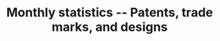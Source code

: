 ---
layout: default
cost: None
description: These statistics include monthly data for designs, patents, trade marks.
documentation: The attached documents describe the data
doi: ' '
last_edit: Mon, 19 Jun 2023 16:41:17 GMT
location: https://www.gov.uk/government/collections/patents-trade-marks-and-designs-monthly-statistics
maintained_by: UK Intellectual Property Office, https://www.gov.uk/government/organisations/intellectual-property-office
open_access: 'TRUE'
record_creation_timestamp: 09/02/2021, 10:13:39
shortname: uk_ipo_monthly
tags:
- Trademarks
- United Kingdom
- design
terms_of_use: Open Government License 3.0 https://www.nationalarchives.gov.uk/doc/open-government-licence/version/3/
title: Monthly statistics -- Patents, trade marks, and designs
uuid: a16242e8-fe81-49eb-bf1d-4df0a1927738
versioning: 'FALSE'
---